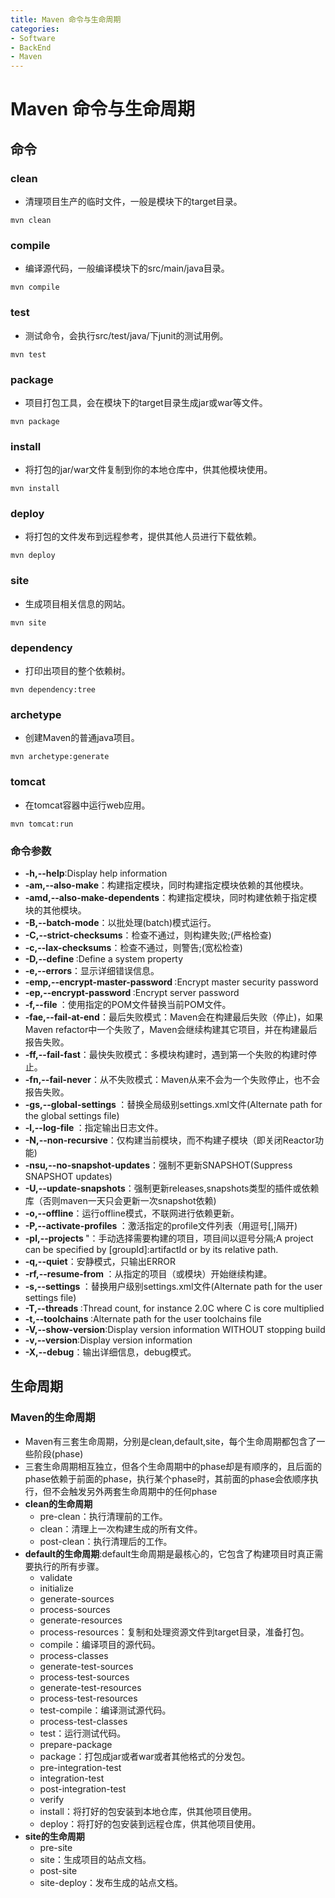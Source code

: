 ```yaml
---
title: Maven 命令与生命周期
categories:
- Software
- BackEnd
- Maven
---
```

# Maven 命令与生命周期

## 命令

### clean

- 清理项目生产的临时文件，一般是模块下的target目录。

```
mvn clean
```

### compile

- 编译源代码，一般编译模块下的src/main/java目录。

```
mvn compile
```

### test

- 测试命令，会执行src/test/java/下junit的测试用例。

```
mvn test
```

### package

- 项目打包工具，会在模块下的target目录生成jar或war等文件。

```
mvn package
```

### install

- 将打包的jar/war文件复制到你的本地仓库中，供其他模块使用。

```
mvn install
```

### deploy

- 将打包的文件发布到远程参考，提供其他人员进行下载依赖。

```
mvn deploy
```

### site

- 生成项目相关信息的网站。

```
mvn site
```

### dependency

- 打印出项目的整个依赖树。

```
mvn dependency:tree
```

### archetype

- 创建Maven的普通java项目。

```
mvn archetype:generate
```

### tomcat

- 在tomcat容器中运行web应用。

```
mvn tomcat:run
```

### 命令参数

- **-h,--help**:Display help information
- **-am,--also-make**：构建指定模块，同时构建指定模块依赖的其他模块。
- **-amd,--also-make-dependents**：构建指定模块，同时构建依赖于指定模块的其他模块。
- **-B,--batch-mode**：以批处理(batch)模式运行。
- **-C,--strict-checksums**：检查不通过，则构建失败;(严格检查)
- **-c,--lax-checksums**：检查不通过，则警告;(宽松检查)
- **-D,--define <arg>**:Define a system property
- **-e,--errors**：显示详细错误信息。
- **-emp,--encrypt-master-password <arg>**:Encrypt master security password
- **-ep,--encrypt-password <arg>**:Encrypt server password
- **-f,--file <arg>**：使用指定的POM文件替换当前POM文件。
- **-fae,--fail-at-end**：最后失败模式：Maven会在构建最后失败（停止)，如果Maven refactor中一个失败了，Maven会继续构建其它项目，并在构建最后报告失败。
- **-ff,--fail-fast**：最快失败模式：多模块构建时，遇到第一个失败的构建时停止。
- **-fn,--fail-never**：从不失败模式：Maven从来不会为一个失败停止，也不会报告失败。
- **-gs,--global-settings <arg>**：替换全局级别settings.xml文件(Alternate path for the global settings file)
- **-l,--log-file <arg>**：指定输出日志文件。
- **-N,--non-recursive**：仅构建当前模块，而不构建子模块（即关闭Reactor功能)
- **-nsu,--no-snapshot-updates**：强制不更新SNAPSHOT(Suppress SNAPSHOT updates)
- **-U,--update-snapshots**：强制更新releases,snapshots类型的插件或依赖库（否则maven一天只会更新一次snapshot依赖)
- **-o,--offline**：运行offline模式，不联网进行依赖更新。
- **-P,--activate-profiles <arg>**：激活指定的profile文件列表（用逗号[,]隔开)
- **-pl,--projects <arg>**"：手动选择需要构建的项目，项目间以逗号分隔;A project can be specified by [groupId]:artifactId or by its relative path.
- **-q,--quiet**：安静模式，只输出ERROR
- **-rf,--resume-from <arg>**：从指定的项目（或模块）开始继续构建。
- **-s,--settings <arg>**：替换用户级别settings.xml文件(Alternate path for the user settings file)
- **-T,--threads <arg>**:Thread count, for instance 2.0C where C is core multiplied
- **-t,--toolchains <arg>**:Alternate path for the user toolchains file
- **-V,--show-version**:Display version information WITHOUT stopping build
- **-v,--version**:Display version information
- **-X,--debug**：输出详细信息，debug模式。

## 生命周期

### Maven的生命周期

- Maven有三套生命周期，分别是clean,default,site，每个生命周期都包含了一些阶段(phase)
- 三套生命周期相互独立，但各个生命周期中的phase却是有顺序的，且后面的phase依赖于前面的phase，执行某个phase时，其前面的phase会依顺序执行，但不会触发另外两套生命周期中的任何phase
- **clean的生命周期**
    - pre-clean：执行清理前的工作。
    - clean：清理上一次构建生成的所有文件。
    - post-clean：执行清理后的工作。
- **default的生命周期**:default生命周期是最核心的，它包含了构建项目时真正需要执行的所有步骤。
    - validate
    - initialize
    - generate-sources
    - process-sources
    - generate-resources
    - process-resources：复制和处理资源文件到target目录，准备打包。
    - compile：编译项目的源代码。
    - process-classes
    - generate-test-sources
    - process-test-sources
    - generate-test-resources
    - process-test-resources
    - test-compile：编译测试源代码。
    - process-test-classes
    - test：运行测试代码。
    - prepare-package
    - package：打包成jar或者war或者其他格式的分发包。
    - pre-integration-test
    - integration-test
    - post-integration-test
    - verify
    - install：将打好的包安装到本地仓库，供其他项目使用。
    - deploy：将打好的包安装到远程仓库，供其他项目使用。
- **site的生命周期**
    - pre-site
    - site：生成项目的站点文档。
    - post-site
    - site-deploy：发布生成的站点文档。
